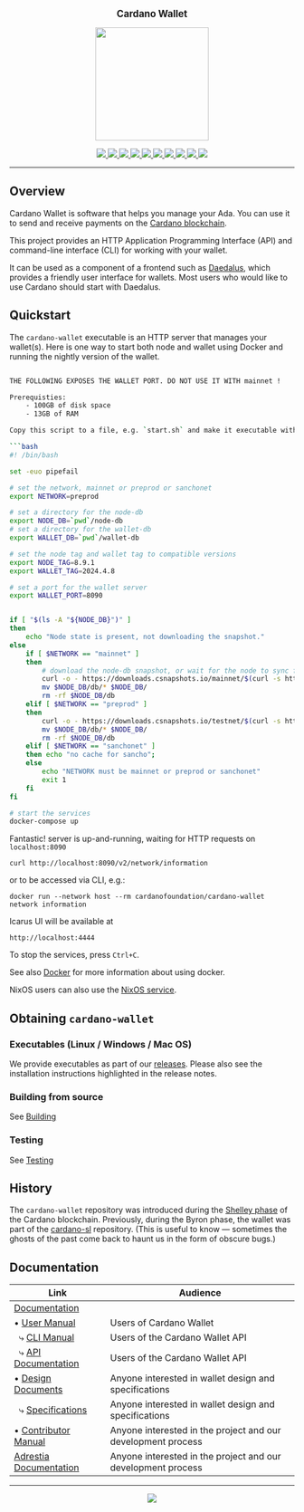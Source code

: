 <p align="center">
  <big><strong>Cardano Wallet</strong></big>
</p>

<p align="center">
  <img width="200" src=".github/images/cardano-logo.png"/>
</p>

<p align="center">
    <a href="https://github.com/cardano-foundation/cardano-wallet/releases">
        <img src="https://img.shields.io/github/release-pre/cardano-foundation/cardano-wallet.svg?style=for-the-badge"  />
    </a>
    <a href="https://buildkite.com/cardano-foundation/cardano-wallet">
        <img src="https://img.shields.io/buildkite/da223f1dbf24e8a64a27f50a49190ce7a9ee867d221c20d70a/master?label=BUILD&style=for-the-badge"/>
    </a>
    <a href="https://github.com/cardano-foundation/cardano-wallet/actions/workflows/publish.yml">
        <img src="https://img.shields.io/github/actions/workflow/status/cardano-foundation/cardano-wallet/publish.yml?label=Docs&style=for-the-badge&branch=master"  />
    </a>
    <a href="https://buildkite.com/cardano-foundation/cardano-wallet-nightly">
        <img src="https://img.shields.io/buildkite/94de95cfe78b09c547cb109b0a44e6cd489341ea9e2c224ead/master?label=BENCHMARKS&style=for-the-badge"  />
    </a>
    <a href="https://github.com/cardano-foundation/cardano-wallet/actions/workflows/windows.yml">
        <img src="https://img.shields.io/github/actions/workflow/status/cardano-foundation/cardano-wallet/windows.yml?label=Windows unit tests&style=for-the-badge&branch=master"  />
    </a>
    <a href="https://github.com/cardano-foundation/cardano-wallet/actions/workflows/e2e-docker.yml">
        <img src="https://img.shields.io/github/actions/workflow/status/cardano-foundation/cardano-wallet/e2e-docker.yml?label=E2E Docker&style=for-the-badge&branch=master"  />
    </a>
    <a href="https://github.com/cardano-foundation/cardano-wallet/actions/workflows/e2e-linux.yml">
        <img src="https://img.shields.io/github/actions/workflow/status/cardano-foundation/cardano-wallet/e2e-linux.yml?label=E2E Linux&style=for-the-badge&branch=master"  />
    </a>
    <a href="https://github.com/cardano-foundation/cardano-wallet/actions/workflows/e2e-macos.yml">
        <img src="https://img.shields.io/github/actions/workflow/status/cardano-foundation/cardano-wallet/e2e-macos.yml?label=E2E MacOs&style=for-the-badge&branch=master"  />
    </a>
    <a href="https://github.com/cardano-foundation/cardano-wallet/actions/workflows/e2e-windows.yml">
        <img src="https://img.shields.io/github/actions/workflow/status/cardano-foundation/cardano-wallet/e2e-windows.yml?label=E2E Windows&style=for-the-badge&branch=master" />
    </a>
    <a href="https://github.com/cardano-foundation/cardano-wallet/actions/workflows/docker_linux.yml">
        <img src="https://img.shields.io/github/actions/workflow/status/cardano-foundation/cardano-wallet/docker_linux.yml?label=Docker-compose Linux&style=for-the-badge&branch=master"  />
    </a>
</p>


<hr/>

## Overview

Cardano Wallet is software that helps you manage your Ada. You can use it to send and receive payments on the [Cardano blockchain](https://www.cardano.org).

This project provides an HTTP Application Programming Interface (API)
and command-line interface (CLI) for working with your wallet.

It can be used as a component of a frontend such as
[Daedalus](https://daedaluswallet.io), which provides a friendly user
interface for wallets. Most users who would like to use Cardano should
start with Daedalus.

## Quickstart

The `cardano-wallet` executable is an HTTP server that manages your wallet(s).
Here is one way to start both node and wallet using Docker and running the nightly version of the wallet.

```bash

THE FOLLOWING EXPOSES THE WALLET PORT. DO NOT USE IT WITH mainnet !

Prerequisties:
    - 100GB of disk space
    - 13GB of RAM

Copy this script to a file, e.g. `start.sh` and make it executable with `chmod +x start.sh`

```bash
#! /bin/bash

set -euo pipefail

# set the network, mainnet or preprod or sanchonet
export NETWORK=preprod

# set a directory for the node-db
export NODE_DB=`pwd`/node-db
# set a directory for the wallet-db
export WALLET_DB=`pwd`/wallet-db

# set the node tag and wallet tag to compatible versions
export NODE_TAG=8.9.1
export WALLET_TAG=2024.4.8

# set a port for the wallet server
export WALLET_PORT=8090


if [ "$(ls -A "${NODE_DB}")" ]
then
    echo "Node state is present, not downloading the snapshot."
else
    if [ $NETWORK == "mainnet" ]
    then
        # download the node-db snapshot, or wait for the node to sync for a long time
        curl -o - https://downloads.csnapshots.io/mainnet/$(curl -s https://downloads.csnapshots.io/mainnet/mainnet-db-snapshot.json| jq -r .[].file_name ) | lz4 -c -d - | tar -x -C $NODE_DB
        mv $NODE_DB/db/* $NODE_DB/
        rm -rf $NODE_DB/db
    elif [ $NETWORK == "preprod" ]
    then
        curl -o - https://downloads.csnapshots.io/testnet/$(curl -s https://downloads.csnapshots.io/testnet/testnet-db-snapshot.json| jq -r .[].file_name ) | lz4 -c -d - | tar -x -C $NODE_DB
        mv $NODE_DB/db/* $NODE_DB/
        rm -rf $NODE_DB/db
    elif [ $NETWORK == "sanchonet" ]
    then echo "no cache for sancho";
    else
        echo "NETWORK must be mainnet or preprod or sanchonet"
        exit 1
    fi
fi

# start the services
docker-compose up
```



Fantastic! server is up-and-running, waiting for HTTP requests on `localhost:8090`

```
curl http://localhost:8090/v2/network/information
```

or to be accessed via CLI, e.g.:

```
docker run --network host --rm cardanofoundation/cardano-wallet network information
```

Icarus UI will be available at

```
http://localhost:4444
```

To stop the services, press `Ctrl+C`.


See also [Docker](https://cardano-foundation.github.io/cardano-wallet/user-guide/installation/use-docker.html) for more information about using docker.

NixOS users can also use the [NixOS service](https://cardano-foundation.github.io/cardano-wallet/user-guide/installation/use-nixos.html).

## Obtaining `cardano-wallet`

### Executables (Linux / Windows / Mac OS)

We provide executables as part of our [releases](https://github.com/cardano-foundation/cardano-wallet/releases). Please also see the installation instructions highlighted in the release notes.

### Building from source

See [Building](https://cardano-foundation.github.io/cardano-wallet/contributor/what/building.html)

### Testing

See [Testing](https://cardano-foundation.github.io/cardano-wallet/contributor/how/testing.html)

## History

The `cardano-wallet` repository was introduced during the [Shelley phase](https://roadmap.cardano.org/) of the Cardano blockchain.
Previously, during the Byron phase, the wallet was part of the [cardano-sl](https://github.com/input-output-hk/cardano-sl) repository. (This is useful to know — sometimes the ghosts of the past come back to haunt us in the form of obscure bugs.)

## Documentation

| Link                                                                                             | Audience                                                     |
| ------------------------------------------------------------------------------------------------ | ------------------------------------------------------------ |
| [Documentation](https://cardano-foundation.github.io/cardano-wallet/)                            |                                                              |
| • [User Manual](https://cardano-foundation.github.io/cardano-wallet/user)                        | Users of Cardano Wallet                                      |
| &nbsp;&nbsp;⤷ [CLI Manual](https://cardano-foundation.github.io/cardano-wallet/user/cli)         | Users of the Cardano Wallet API                              |
| &nbsp;&nbsp;⤷ [API Documentation](https://cardano-foundation.github.io/cardano-wallet/api/edge)  | Users of the Cardano Wallet API                              |
| • [Design Documents](https://cardano-foundation.github.io/cardano-wallet/design)                 | Anyone interested in wallet design and specifications        |
| &nbsp;&nbsp;⤷ [Specifications](https://cardano-foundation.github.io/cardano-wallet/design/specs) | Anyone interested in wallet design and specifications        |
| • [Contributor Manual](https://cardano-foundation.github.io/cardano-wallet/contributor)          | Anyone interested in the project and our development process |
| [Adrestia Documentation](https://input-output-hk.github.io/adrestia/)                            | Anyone interested in the project and our development process |

<hr/>

<p align="center">
  <a href="https://github.com/cardano-foundation/cardano-wallet/blob/master/LICENSE"><img src="https://img.shields.io/github/license/cardano-foundation/cardano-wallet.svg?style=for-the-badge" /></a>
</p>
